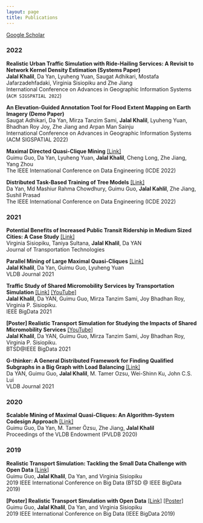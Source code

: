 ```yaml
---
layout: page
title: Publications
---
```


[Google Scholar](https://scholar.google.com/citations?user=mH6ot6kAAAAJ&hl=en)

### 2022
**Realistic Urban Traffic Simulation with Ride-Hailing Services: A Revisit to Network Kernel Density Estimation (Systems Paper)** \
**Jalal Khalil**, Da Yan, Lyuheng Yuan, Saugat Adhikari, Mostafa Jafarzadehfadaki, Virginia Sisiopiku and Zhe Jiang \
International Conference on Advances in Geographic Information Systems (`ACM SIGSPATIAL 2022`)

**An Elevation-Guided Annotation Tool for Flood Extent Mapping on Earth Imagery (Demo Paper)** \
Saugat Adhikari, Da Yan, Mirza Tanzim Sami, **Jalal Khalil**, Lyuheng Yuan, Bhadhan Roy Joy, Zhe Jiang and Arpan Man Sainju \
International Conference on Advances in Geographic Information Systems (ACM SIGSPATIAL 2022)

**Maximal Directed Quasi-Clique Mining** [[Link]](https://doi.org/10.1109/ICDE53745.2022.00188) \
Guimu Guo, Da Yan, Lyuheng Yuan, **Jalal Khalil**, Cheng Long, Zhe Jiang, Yang Zhou \
The IEEE International Conference on Data Engineering (ICDE 2022)

**Distributed Task-Based Training of Tree Models** [[Link]](https://doi.org/10.1109/ICDE53745.2022.00213) \
Da Yan, Md Mashiur Rahma Chowdhury, Guimu Guo, **Jalal Kahlil**, Zhe Jiang, Sushil Prasad \
The IEEE International Conference on Data Engineering (ICDE 2022)

### 2021
**Potential Benefits of Increased Public Transit Ridership in Medium Sized Cities: A Case Study** [[Link]](https://doi.org/10.4236/jtts.2022.121004) \
Virginia Sisiopiku, Taniya Sultana, **Jalal Khalil**, Da YAN \
Journal of Transportation Technologies

**Parallel Mining of Large Maximal Quasi-Cliques** [[Link]](https://doi.org/10.1007/s00778-021-00712-2) \
**Jalal Khalil**, Da Yan, Guimu Guo, Lyuheng Yuan \
VLDB Journal 2021

**Traffic Study of Shared Micromobility Services by Transportation Simulation** [[Link]](https://doi.org/10.1109/BigData52589.2021.9671455) [[YouTube]](https://www.youtube.com/watch?v=irPD1wUYiOA) \
**Jalal Khalil**, Da YAN, Guimu Guo, Mirza Tanzim Sami, Joy Bhadhan Roy, Virginia P. Sisiopiku. \
IEEE BigData 2021

**[Poster] Realistic Transport Simulation for Studying the Impacts of Shared Micromobility Services** [[YouTube]](https://youtu.be/SyR0mosJbDg) \
**Jalal Khalil**, Da YAN, Guimu Guo, Mirza Tanzim Sami, Joy Bhadhan Roy, Virginia P. Sisiopiku. \
BTSD@IEEE BigData 2021

**G-thinker: A General Distributed Framework for Finding Qualified Subgraphs in a Big Graph with Load Balancing** [[Link]](https://doi.org/10.1007/s00778-021-00688-z) \
Da YAN, Guimu Guo, **Jalal Khalil**, M. Tamer Ozsu, Wei-Shinn Ku, John C.S. Lui \
VLDB Journal 2021

### 2020

**Scalable Mining of Maximal Quasi-Cliques: An Algorithm-System Codesign Approach** [[Link]](https://dl.acm.org/doi/10.14778/3436905.3436916) \
Guimu Guo, Da Yan, M. Tamer Özsu, Zhe Jiang, **Jalal Khalil** \
 Proceedings of the VLDB Endowment (PVLDB 2020)

### 2019

**Realistic Transport Simulation: Tackling the Small Data Challenge with Open Data** [[Link]](https://doi.org/10.1109/BigData47090.2019.9006457) \
Guimu Guo, **Jalal Khalil**, Da Yan, and Virginia Sisiopiku \
2019 IEEE International Conference on Big Data (BTSD @ IEEE BigData 2019)

**[Poster] Realistic Transport Simulation with Open Data** [[Link]](https://doi.org/10.1109/BigData47090.2019.9006291) [[Poster]](https://github.com/jalal1/jalal1.github.io/blob/9c60ee94aefe57198fb7905b198f99c5a7f38e64/_data/bigdata19sim_poster.pdf) \
Guimu Guo, **Jalal Khalil**, Da Yan, and Virginia Sisiopiku \
2019 IEEE International Conference on Big Data (IEEE BigData 2019)

